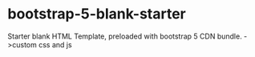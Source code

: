 # bootstrap-5-blank-starter
Starter blank HTML Template, preloaded with bootstrap 5 CDN bundle.
->custom css and js
